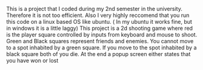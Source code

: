 This is a project that I coded during my 2nd semester in the university. Therefore it is not too efficient. Also I very highly reccomend that you run this code on a linux based OS like ubuntu.
( In my ubuntu it works fine, but in windows it is a little laggy)
This project is a 2d shooting game where red is the player square controlled by inputs from keyboard and mouse to shoot. Green and Black squares represent friends and enemies. 
You cannot move to a spot inhabited by a green square. If you move to the spot inhabited by a black square both of you die.
At the end a popup screen either states that you have won or lost

